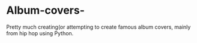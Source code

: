 # Album-covers-
Pretty much creating(or attempting to create famous album covers, mainly from hip hop using Python.
